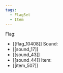 ```yaml
---
tags:
  - FlagSet
  - Item
---
```

Flag:
- [[flag_10408]]
Sound:
- [[sound_17]]
- [[sound_43]]
- [[sound_44]]
Item:
- [[item_507]]
